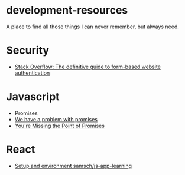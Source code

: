 # development-resources
A place to find all those things I can never remember, but always need.

# Security
- [Stack Overflow: The definitive guide to form-based website authentication](http://stackoverflow.com/questions/549/the-definitive-guide-to-form-based-website-authentication?rq=1)


# Javascript
- Promises
 - [We have a problem with promises](https://pouchdb.com/2015/05/18/we-have-a-problem-with-promises.html)
 - [You're Missing the Point of Promises](https://blog.domenic.me/youre-missing-the-point-of-promises/)

# React
- [Setup and environment samsch/js-app-learning](https://github.com/samsch/js-app-learning)
